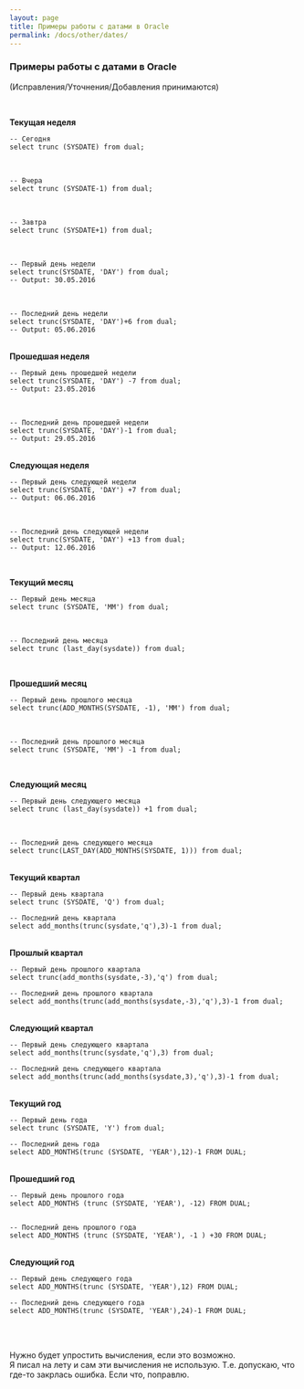 ```yaml
---
layout: page
title: Примеры работы с датами в Oracle
permalink: /docs/other/dates/
---
```



### Примеры работы с датами в Oracle

(Исправления/Уточнения/Добавления принимаются)


<br/>

<strong>Текущая неделя</strong>

    -- Сегодня
    select trunc (SYSDATE) from dual;

<br/>

    -- Вчера
    select trunc (SYSDATE-1) from dual;

<br/>

    -- Завтра
    select trunc (SYSDATE+1) from dual;

<br/>

    -- Первый день недели
    select trunc(SYSDATE, 'DAY') from dual;
    -- Output: 30.05.2016

<br/>

    -- Последний день недели
    select trunc(SYSDATE, 'DAY')+6 from dual;
    -- Output: 05.06.2016

<br/>
<strong>Прошедшая неделя</strong>

    -- Первый день прошедшей недели
    select trunc(SYSDATE, 'DAY') -7 from dual;
    -- Output: 23.05.2016

<br/>

    -- Последний день прошедшей недели
    select trunc(SYSDATE, 'DAY')-1 from dual;
    -- Output: 29.05.2016

<br/>
<strong>Следующая неделя</strong>

    -- Первый день следующей недели
    select trunc(SYSDATE, 'DAY') +7 from dual;
    -- Output: 06.06.2016

<br/>

    -- Последний день следующей недели
    select trunc(SYSDATE, 'DAY') +13 from dual;
    -- Output: 12.06.2016

<br/>

<strong>Текущий месяц</strong>

    -- Первый день месяца
    select trunc (SYSDATE, 'MM') from dual;

<br/>

    -- Последний день месяца
    select trunc (last_day(sysdate)) from dual;

<br/>

<strong>Прошедший месяц</strong>

    -- Первый день прошлого месяца
    select trunc(ADD_MONTHS(SYSDATE, -1), 'MM') from dual;

<br/>

    -- Последний день прошлого месяца
    select trunc (SYSDATE, 'MM') -1 from dual;

<br/>

<strong>Следующий месяц</strong>

    -- Первый день следующего месяца
    select trunc (last_day(sysdate)) +1 from dual;

<br/>

    -- Последний день следующего месяца
    select trunc(LAST_DAY(ADD_MONTHS(SYSDATE, 1))) from dual;

<br/>
<strong>Текущий квартал</strong>

    -- Первый день квартала
    select trunc (SYSDATE, 'Q') from dual;

    -- Последний день квартала
    select add_months(trunc(sysdate,'q'),3)-1 from dual;

<br/>
<strong>Прошлый квартал</strong>

    -- Первый день прошлого квартала
    select trunc(add_months(sysdate,-3),'q') from dual;

    -- Последний день прошлого квартала
    select add_months(trunc(add_months(sysdate,-3),'q'),3)-1 from dual;


<br/>
<strong>Следующий квартал</strong>

    -- Первый день следующего квартала
    select add_months(trunc(sysdate,'q'),3) from dual;

    -- Последний день следующего квартала
    select add_months(trunc(add_months(sysdate,3),'q'),3)-1 from dual;


<br/>
<strong>Текущий год</strong>

    -- Первый день года
    select trunc (SYSDATE, 'Y') from dual;

    -- Последний день года
    select ADD_MONTHS(trunc (SYSDATE, 'YEAR'),12)-1 FROM DUAL;

<br/>
<strong>Прошедший год</strong>

    -- Первый день прошлого года
    select ADD_MONTHS (trunc (SYSDATE, 'YEAR'), -12) FROM DUAL;


    -- Последний день прошлого года
    select ADD_MONTHS (trunc (SYSDATE, 'YEAR'), -1 ) +30 FROM DUAL;


<br/>
<strong>Следующий год</strong>

    -- Первый день следующего года
    select ADD_MONTHS(trunc (SYSDATE, 'YEAR'),12) FROM DUAL;

    -- Последний день следующего года
    select ADD_MONTHS(trunc (SYSDATE, 'YEAR'),24)-1 FROM DUAL;

<br/>
<br/>

Нужно будет упростить вычисления, если это возможно.  
Я писал на лету и сам эти вычисления не использую. Т.е. допускаю, что где-то закрлась ошибка. Если что, поправлю.
